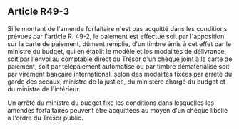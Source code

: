Article R49-3
----
Si le montant de l'amende forfaitaire n'est pas acquitté dans les conditions
prévues par l'article R. 49-2, le paiement est effectué soit par l'apposition
sur la carte de paiement, dûment remplie, d'un timbre émis à cet effet par le
ministre du budget, qui en établit le modèle et les modalités de délivrance,
soit par l'envoi au comptable direct du Trésor d'un chèque joint à la carte de
paiement, soit par télépaiement automatisé ou par timbre dématérialisé soit par
virement bancaire international, selon des modalités fixées par arrêté du garde
des sceaux, ministre de la justice, du ministère chargé du budget et du ministre
de l'intérieur.

Un arrêté du ministre du budget fixe les conditions dans lesquelles les amendes
forfaitaires peuvent être acquittées au moyen d'un chèque libellé à l'ordre du
Trésor public.
